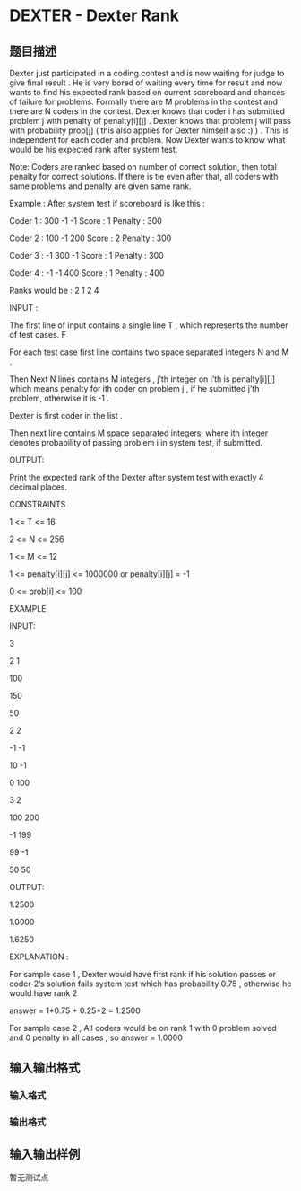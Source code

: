 # DEXTER - Dexter Rank

## 题目描述

Dexter just participated in a coding contest and is now waiting for judge to give final result . He is very bored of waiting every time for result and now wants to find his expected rank based on current scoreboard and chances of failure for problems. Formally there are M problems in the contest and there are N coders in the contest. Dexter knows that coder i has submitted problem j with penalty of penalty\[i\]\[j\] . Dexter knows that problem j will pass with probability prob\[j\] ( this also applies for Dexter himself also :) ) . This is independent for each coder and problem. Now Dexter wants to know what would be his expected rank after system test.

Note: Coders are ranked based on number of correct solution, then total penalty for correct solutions. If there is tie even after that, all coders with same problems and penalty are given same rank.

Example : After system test if scoreboard is like this :

Coder 1 : 300 -1 -1 Score : 1 Penalty : 300

Coder 2 : 100 -1 200 Score : 2 Penalty : 300

Coder 3 : -1 300 -1 Score : 1 Penalty : 300

Coder 4 : -1 -1 400 Score : 1 Penalty : 400

Ranks would be : 2 1 2 4

INPUT :

The first line of input contains a single line T , which represents the number of test cases. F

For each test case first line contains two space separated integers N and M .

Then Next N lines contains M integers , j’th integer on i’th is penalty\[i\]\[j\] which means penalty for ith coder on problem j , if he submitted j’th problem, otherwise it is -1 .

Dexter is first coder in the list .

Then next line contains M space separated integers, where ith integer denotes probability of passing problem i in system test, if submitted.

OUTPUT:

Print the expected rank of the Dexter after system test with exactly 4 decimal places.

CONSTRAINTS

1 <= T <= 16

2 <= N <= 256

1 <= M <= 12

1 <= penalty\[i\]\[j\] <= 1000000 or penalty\[i\]\[j\] = -1

0 <= prob\[i\] <= 100

EXAMPLE

INPUT:

3

2 1

100

150

50

2 2

-1 -1

10 -1

0 100

3 2

100 200

-1 199

99 -1

50 50

OUTPUT:

1.2500

1.0000

1.6250

EXPLANATION :

For sample case 1 , Dexter would have first rank if his solution passes or coder-2’s solution fails system test which has probability 0.75 , otherwise he would have rank 2

answer = 1\*0.75 + 0.25\*2 = 1.2500

For sample case 2 , All coders would be on rank 1 with 0 problem solved and 0 penalty in all cases , so answer = 1.0000

## 输入输出格式

### 输入格式

### 输出格式

## 输入输出样例

暂无测试点


